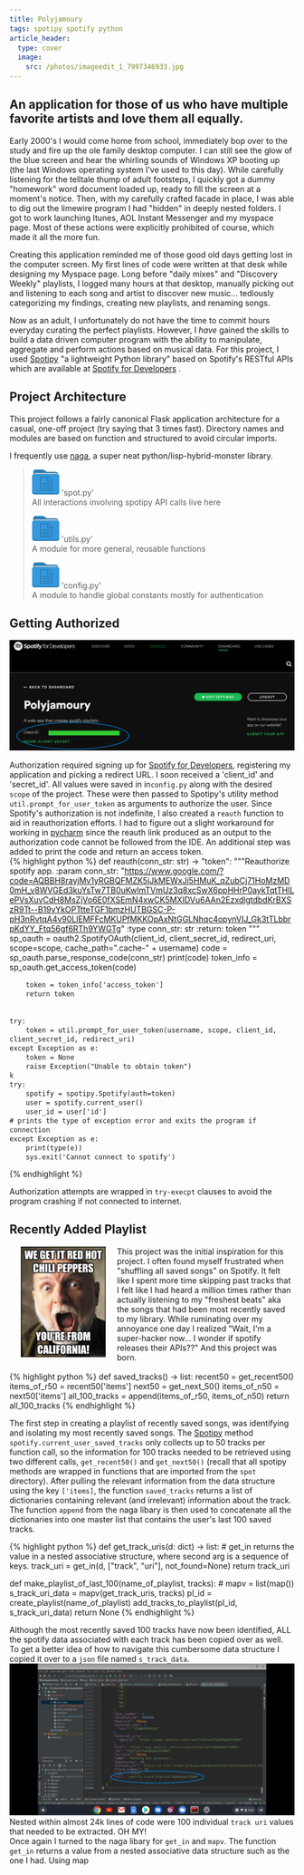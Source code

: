 ```yaml
---
title: Polyjamoury
tags: spotipy spotify python
article_header:
  type: cover
  image:
    src: /photos/imageedit_1_7997346933.jpg
---
```


## An application for those of us who have multiple favorite artists and love them all equally.

Early 2000's I would come home from school, immediately bop over to the study and fire up the ole family desktop computer.
I can still see the glow of the blue screen and hear the whirling sounds of Windows XP booting up (the last Windows operating system I've used to this day).
While carefully listening for the telltale thump of adult footsteps, I quickly got a dummy "homework" word document loaded up, ready to fill the screen
at a moment's notice. Then, with my carefully crafted facade in place, I was able to dig out the limewire program I had "hidden" in deeply nested folders. I
got to work launching Itunes, AOL Instant Messenger and my myspace page. Most of these actions were explicitly prohibited of course, which made it all the
more fun.

Creating this application reminded me of those good old days getting lost in the computer screen. My first lines of code were written at that desk
while designing my Myspace page. Long before "daily mixes" and "Discovery Weekly" playlists, I logged many hours at that desktop, manually picking out
and listening to each song and artist to discover new music... tediously categorizing my findings, creating new playlists, and renaming songs.

Now as an adult, I unfortunately do not have the time to commit hours everyday curating the perfect playlists. However, I *have* gained the skills to build a data driven 
computer program with the ability to manipulate, aggregate and perform actions based on musical data. For this project, I used [Spotipy](https://spotipy.readthedocs.io/en/latest/)
"a lightweight Python library" based on Spotify's RESTful APIs which are available at [Spotify for Developers](https://developer.spotify.com) .

## Project Architecture 

This project follows a fairly canonical Flask application architecture for a casual, one-off project (try saying that 3 times fast).
Directory names and modules are based on function and structured to avoid circular imports. 

I frequently use [naga](https://github.com/jjtolton/naga), a super neat python/lisp-hybrid-monster library.  
 
>![folder](/photos/Paomedia-Small-N-Flat-Folder-document.svg)  'spot.py'  
>  All interactions involving spotipy API calls live here  
>
>![folder](/photos/Paomedia-Small-N-Flat-Folder-document.svg)  'utils.py'  
>  A module for more general, reusable functions  
>
>![folder](/photos/Paomedia-Small-N-Flat-Folder-document.svg)  'config.py'  
>  A module to handle global constants mostly for authentication

## Getting Authorized  

![spotifyfordevelopers](/photos/1569616318416.png)

Authorization required signing up for [Spotify for Developers](https://developer.spotify.com), registering my application and picking a redirect URL. I soon received a 'client_id' and 'secret_id'.
All values were saved in in`config.py` along with the desired `scope` of the project. These were then passed to Spotipy's utility method `util.prompt_for_user_token` as arguments to authorize the user.
Since Spotify's authorization is not indefinite, I also created a `reauth` function to aid in reauthorization efforts. I had to figure out a slight workaround for working in [pycharm](https://www.jetbrains.com/pycharm/) since the reauth link produced as an output to the authorization code cannot be followed from the IDE. 
An additional step was added to print the code and return an access token.  
{% highlight python %}
    def reauth(conn_str: str) -> "token":
        """Reauthorize spotify app.
        :param conn_str: "https://www.google.com/?code=AQBBH8rayjMv1yRGBQFMZK5jJkMEWxJi5HMuK_qZubCj71HoMzMD0mH_v8WVGEd3kuYsTw7TB0uKwlmTVmUz3q8xcSwX6ppHHrP0aykTqtTHlLePVsXuvCdH8MsZjVo6E0fXSEmN4xwCK5MXIDVu6AAn2EzxdlgtdbdKrBXSzR9Tt--B19vYkOPTtteTGF1bmzHUTBGSC-P-pH3nRvtqA4v90LlEMFFcMKUPfMKKOpAxNtGGLNhqc4opynVIJ_Gk3tTLbbrpKdYY_Ftq56gf6RTh9YWGTg"
        :type conn_str: str
        :return: token
        """
        sp_oauth = oauth2.SpotifyOAuth(client_id, client_secret_id, redirect_uri,
                                       scope=scope, cache_path=".cache-" + username)
        code = sp_oauth.parse_response_code(conn_str)
        print(code)
        token_info = sp_oauth.get_access_token(code)
    
        token = token_info['access_token']
        return token
    
    
    try:
        token = util.prompt_for_user_token(username, scope, client_id, client_secret_id, redirect_uri)
    except Exception as e:
        token = None
        raise Exception("Unable to obtain token")
    k
    try:
        spotify = spotipy.Spotify(auth=token)
        user = spotify.current_user()
        user_id = user['id']
    # prints the type of exception error and exits the program if connection
    except Exception as e:
        print(type(e))
        sys.exit('Cannot connect to spotify')


{% endhighlight %} 

Authorization attempts are wrapped in `try-execpt` clauses to avoid the program crashing if not connected to internet.  




## Recently Added Playlist  

<img src="/photos/9d432dd2ed4e418b256cafaf9bf138a2d19366e6288eebf919e44642f57a8419.jpg" alt="rhcp" width="150" align="left" hspace="20" />

This project was the initial inspiration for this project. I often found myself frustrated when "shuffling all saved songs" on Spotify.
It felt like I spent more time skipping past tracks that I felt like I had heard a million times rather than actually listening to my "freshest beats" aka
the songs that had been most recently saved to my library. While ruminating over my annoyance one day I realized "Wait, I'm a super-hacker now...
I wonder if spotify releases their APIs??" And this project was born.  
<br>
{% highlight python %}
def saved_tracks() -> list:
    recent50 = get_recent50()
    items_of_r50 = recent50['items']
    next50 = get_next_50()
    items_of_n50 = next50['items']
    all_100_tracks = append(items_of_r50, items_of_n50)
    return all_100_tracks
{% endhighlight %}


The first step in creating a playlist of recently saved songs, was identifying and isolating my most recently saved songs.
The [Spotipy](https://spotipy.readthedocs.io/en/latest/) method `spotify.current_user_saved_tracks` only collects up to 50 tracks per function call, so the information for
100 tracks needed to be retrieved using two different calls, `get_recent50()` and `get_next50()` (recall that all spotipy methods are wrapped in functions that are imported from the `spot` directory).
After pulling the relevant information from the data structure using the key `['items]`,
the function `saved_tracks` returns a list of dictionaries containing relevant (and irrelevant) information about the track.
The function `append` from the naga libary is then used to concatenate all the dictionaries into one master list that contains the user's last 100 saved tracks.

{% highlight python %}
def get_track_uris(d: dict) -> list:
    # get_in returns the value in a nested associative structure, where second arg is a sequence of keys.
    track_uri = get_in(d, ["track", "uri"], not_found=None)
    return track_uri
    
def make_playlist_of_last_100(name_of_playlist, tracks):
    # mapv = list(map())
    s_track_uri_data = mapv(get_track_uris, tracks)
    pl_id = create_playlist(name_of_playlist)
    add_tracks_to_playlist(pl_id, s_track_uri_data)
    return None
{% endhighlight %}

Although the most recently saved 100 tracks have now been identified, ALL the spotify data associated with each track has been copied over as well.
To get a better idea of how to navigate this cumbersome data structure I copied it over to a `json` file named `s_track_data`. 
![cumbersome](/photos/pycharm1.png)
<br>
Nested within almost 24k lines of code were 100 individual `track uri` values that needed to be extracted. OH MY!  
Once again I turned to the naga libary for `get_in` and `mapv`. The function `get_in` returns a value from a nested associative data structure such as the one I had.
Using map




<!--more-->